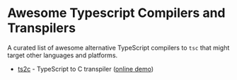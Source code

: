 # Awesome Typescript Compilers and Transpilers
A curated list of awesome alternative TypeScript compilers to `tsc` that might target other languages and platforms.

- [ts2c](https://github.com/andrei-markeev/ts2c) - TypeScript to C transpiler ([online demo](https://andrei-markeev.github.io/ts2c/))
